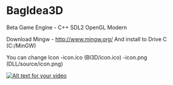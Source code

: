 # BagIdea3D
Beta Game Engine - C++ SDL2 OpenGL Modern

Download Mingw - http://www.mingw.org/
And install to Drive C (C:/MinGW)

You can change Icon
	-icon.ico (BI3D/icon.ico)
	-icon.png (DLL/source/icon.png)
	
[![Alt text for your video](http://img.youtube.com/vi/y12P0PQw0U0/0.jpg)](https://www.youtube.com/watch?v=y12P0PQw0U0)
